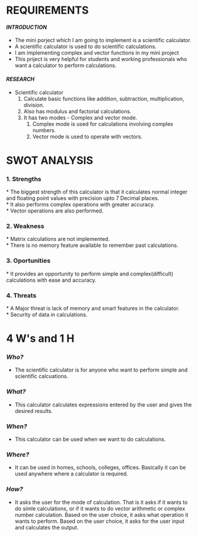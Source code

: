 # REQUIREMENTS
#### _INTRODUCTION_
* The mini porject which I am going to implement is a scientific calculator. 
* A scientific calculator is used to do scientific calculations. 
* I am implementing complex and vector functions in my mini project
* This priject is very helpful for students and working professionals who want a calculator to perform calculations.
#### _RESEARCH_
* Scientific calculator
   1. Calculate basic functions like addition, subtraction, multiplication, division.<br>
   2. Also has modulus and factorial calculations.<br>
   3. It has two modes - Complex and vector mode. <br>
      1. Complex mode is used for calculations involving complex numbers.
      2. Vector mode is used to operate with vectors.
# SWOT ANALYSIS
  <h3> 1. Strengths </h3>
  * The biggest strength of this calculator is that it calculates normal integer and floating point values with precision upto 7 Decimal places. <br>
  * It also performs complex operations with greater accuracy.<br>
  * Vector operations are also performed.<br>
  <h3> 2. Weakness </h3>
  * Matrix calculations are not implemented.<br>
  * There is no memory feature available to remember past calculations.<br>
  <h3> 3. Oportunities </h3>
  * It provides an opportunity to perform simple and complex(difficult) calculations with ease and accuracy.<br>
  <h3> 4. Threats </h3>
  * A Major threat is lack of memory and smart features in the calculator. <br>
  * Security of data in calculations.<br>

 
# 4 W's and 1 H

### ___Who?___
* The scientific calculator is for anyone who want to perform simple and scientific calcuations.
### ___What?___
* This calculator calculates expressions entered by the user and gives the desired results.
### ___When?___
* This calculator can be used when we want to do calculations.
### ___Where?___
* It can be used in homes, schools, colleges, offices. Basically it can be used anywhere where a calculator is required.
### ___How?___
* It asks the user for the mode of calculation. That is it asks if it wants to do simle calculations, or if it wants to do vector arithmetic or complex number calculation. Based on the user choice, it asks what operation it wants to perform. Based on the user choice, it asks for the user input and calculates the output.
